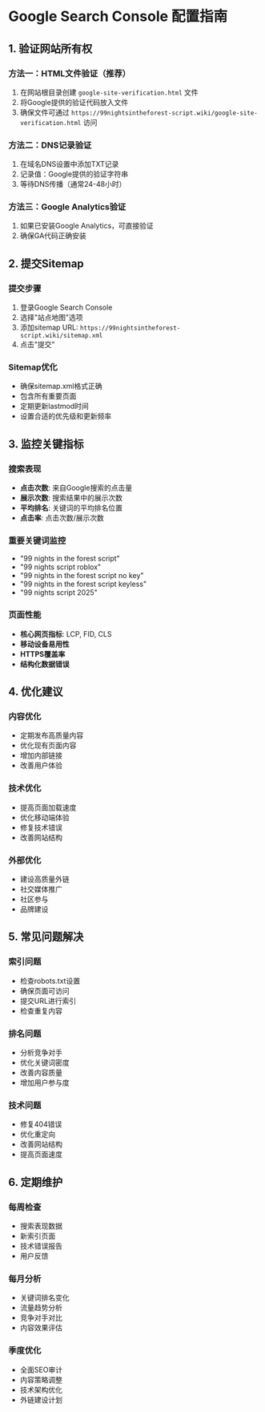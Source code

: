 # Google Search Console 配置指南

## 1. 验证网站所有权

### 方法一：HTML文件验证（推荐）
1. 在网站根目录创建 `google-site-verification.html` 文件
2. 将Google提供的验证代码放入文件
3. 确保文件可通过 `https://99nightsintheforest-script.wiki/google-site-verification.html` 访问

### 方法二：DNS记录验证
1. 在域名DNS设置中添加TXT记录
2. 记录值：Google提供的验证字符串
3. 等待DNS传播（通常24-48小时）

### 方法三：Google Analytics验证
1. 如果已安装Google Analytics，可直接验证
2. 确保GA代码正确安装

## 2. 提交Sitemap

### 提交步骤
1. 登录Google Search Console
2. 选择"站点地图"选项
3. 添加sitemap URL: `https://99nightsintheforest-script.wiki/sitemap.xml`
4. 点击"提交"

### Sitemap优化
- 确保sitemap.xml格式正确
- 包含所有重要页面
- 定期更新lastmod时间
- 设置合适的优先级和更新频率

## 3. 监控关键指标

### 搜索表现
- **点击次数**: 来自Google搜索的点击量
- **展示次数**: 搜索结果中的展示次数
- **平均排名**: 关键词的平均排名位置
- **点击率**: 点击次数/展示次数

### 重要关键词监控
- "99 nights in the forest script"
- "99 nights script roblox"
- "99 nights in the forest script no key"
- "99 nights in the forest script keyless"
- "99 nights script 2025"

### 页面性能
- **核心网页指标**: LCP, FID, CLS
- **移动设备易用性**
- **HTTPS覆盖率**
- **结构化数据错误**

## 4. 优化建议

### 内容优化
- 定期发布高质量内容
- 优化现有页面内容
- 增加内部链接
- 改善用户体验

### 技术优化
- 提高页面加载速度
- 优化移动端体验
- 修复技术错误
- 改善网站结构

### 外部优化
- 建设高质量外链
- 社交媒体推广
- 社区参与
- 品牌建设

## 5. 常见问题解决

### 索引问题
- 检查robots.txt设置
- 确保页面可访问
- 提交URL进行索引
- 检查重复内容

### 排名问题
- 分析竞争对手
- 优化关键词密度
- 改善内容质量
- 增加用户参与度

### 技术问题
- 修复404错误
- 优化重定向
- 改善网站结构
- 提高页面速度

## 6. 定期维护

### 每周检查
- 搜索表现数据
- 新索引页面
- 技术错误报告
- 用户反馈

### 每月分析
- 关键词排名变化
- 流量趋势分析
- 竞争对手对比
- 内容效果评估

### 季度优化
- 全面SEO审计
- 内容策略调整
- 技术架构优化
- 外链建设计划
